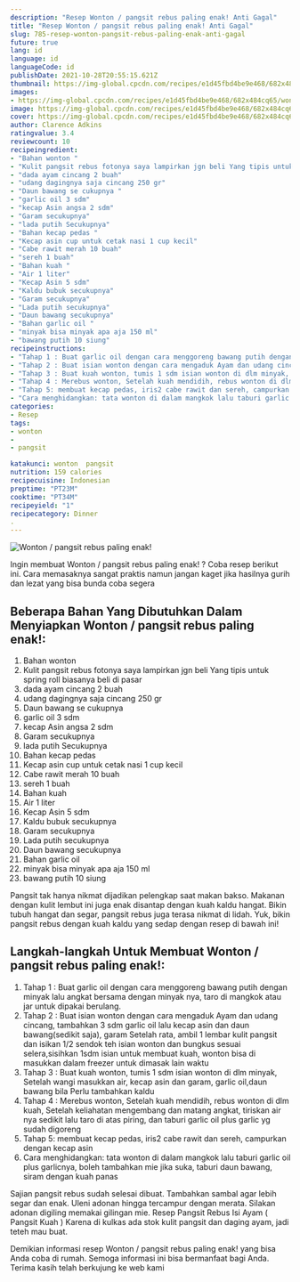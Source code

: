 ```yaml
---
description: "Resep Wonton / pangsit rebus paling enak! Anti Gagal"
title: "Resep Wonton / pangsit rebus paling enak! Anti Gagal"
slug: 785-resep-wonton-pangsit-rebus-paling-enak-anti-gagal
future: true
lang: id
language: id
languageCode: id
publishDate: 2021-10-28T20:55:15.621Z 
thumbnail: https://img-global.cpcdn.com/recipes/e1d45fbd4be9e468/682x484cq65/wonton-pangsit-rebus-paling-enak-foto-resep-utama.png
images:
- https://img-global.cpcdn.com/recipes/e1d45fbd4be9e468/682x484cq65/wonton-pangsit-rebus-paling-enak-foto-resep-utama.png
image: https://img-global.cpcdn.com/recipes/e1d45fbd4be9e468/682x484cq65/wonton-pangsit-rebus-paling-enak-foto-resep-utama.png
cover: https://img-global.cpcdn.com/recipes/e1d45fbd4be9e468/682x484cq65/wonton-pangsit-rebus-paling-enak-foto-resep-utama.png
author: Clarence Adkins
ratingvalue: 3.4
reviewcount: 10
recipeingredient:
- "Bahan wonton "
- "Kulit pangsit rebus fotonya saya lampirkan jgn beli Yang tipis untuk spring roll biasanya beli di pasar "
- "dada ayam cincang 2 buah"
- "udang dagingnya saja cincang 250 gr"
- "Daun bawang se cukupnya "
- "garlic oil 3 sdm"
- "kecap Asin angsa 2 sdm"
- "Garam secukupnya"
- "lada putih Secukupnya"
- "Bahan kecap pedas "
- "Kecap asin cup untuk cetak nasi 1 cup kecil"
- "Cabe rawit merah 10 buah"
- "sereh 1 buah"
- "Bahan kuah "
- "Air 1 liter"
- "Kecap Asin 5 sdm"
- "Kaldu bubuk secukupnya"
- "Garam secukupnya"
- "Lada putih secukupnya"
- "Daun bawang secukupnya"
- "Bahan garlic oil "
- "minyak bisa minyak apa aja 150 ml"
- "bawang putih 10 siung"
recipeinstructions:
- "Tahap 1 : Buat garlic oil dengan cara menggoreng bawang putih dengan minyak lalu angkat bersama dengan minyak nya, taro di mangkok atau jar untuk dipakai berulang."
- "Tahap 2 : Buat isian wonton dengan cara mengaduk Ayam dan udang cincang, tambahkan 3 sdm garlic oil lalu kecap asin dan daun bawang(sedikit saja), garam Setelah rata, ambil 1 lembar kulit pangsit dan isikan 1/2 sendok teh isian wonton dan bungkus sesuai selera,sisihkan 1sdm isian untuk membuat kuah, wonton bisa di masukkan dalam freezer untuk dimasak lain waktu"
- "Tahap 3 : Buat kuah wonton, tumis 1 sdm isian wonton di dlm minyak, Setelah wangi masukkan air, kecap asin dan garam, garlic oil,daun bawang bila Perlu tambahkan kaldu"
- "Tahap 4 : Merebus wonton, Setelah kuah mendidih, rebus wonton di dlm kuah, Setelah keliahatan mengembang dan matang angkat, tiriskan air nya sedikit lalu taro di atas piring, dan taburi garlic oil plus garlic yg sudah digoreng"
- "Tahap 5: membuat kecap pedas, iris2 cabe rawit dan sereh, campurkan dengan kecap asin"
- "Cara menghidangkan: tata wonton di dalam mangkok lalu taburi garlic oil plus garlicnya, boleh tambahkan mie jika suka, taburi daun bawang, siram dengan kuah panas"
categories:
- Resep
tags:
- wonton
- 
- pangsit

katakunci: wonton  pangsit 
nutrition: 159 calories
recipecuisine: Indonesian
preptime: "PT23M"
cooktime: "PT34M"
recipeyield: "1"
recipecategory: Dinner
. 
---
```



![Wonton / pangsit rebus paling enak!](https://img-global.cpcdn.com/recipes/e1d45fbd4be9e468/682x484cq65/wonton-pangsit-rebus-paling-enak-foto-resep-utama.png)

Ingin membuat Wonton / pangsit rebus paling enak! ? Coba resep berikut ini. Cara memasaknya sangat praktis namun jangan kaget jika hasilnya gurih dan lezat yang bisa bunda coba segera

<!--inarticleads1-->

## Beberapa Bahan Yang Dibutuhkan Dalam Menyiapkan Wonton / pangsit rebus paling enak!:

1. Bahan wonton 
1. Kulit pangsit rebus fotonya saya lampirkan jgn beli Yang tipis untuk spring roll biasanya beli di pasar 
1. dada ayam cincang 2 buah
1. udang dagingnya saja cincang 250 gr
1. Daun bawang se cukupnya 
1. garlic oil 3 sdm
1. kecap Asin angsa 2 sdm
1. Garam secukupnya
1. lada putih Secukupnya
1. Bahan kecap pedas 
1. Kecap asin cup untuk cetak nasi 1 cup kecil
1. Cabe rawit merah 10 buah
1. sereh 1 buah
1. Bahan kuah 
1. Air 1 liter
1. Kecap Asin 5 sdm
1. Kaldu bubuk secukupnya
1. Garam secukupnya
1. Lada putih secukupnya
1. Daun bawang secukupnya
1. Bahan garlic oil 
1. minyak bisa minyak apa aja 150 ml
1. bawang putih 10 siung

Pangsit tak hanya nikmat dijadikan pelengkap saat makan bakso. Makanan dengan kulit lembut ini juga enak disantap dengan kuah kaldu hangat. Bikin tubuh hangat dan segar, pangsit rebus juga terasa nikmat di lidah. Yuk, bikin pangsit rebus dengan kuah kaldu yang sedap dengan resep di bawah ini! 

<!--inarticleads2-->

## Langkah-langkah Untuk Membuat Wonton / pangsit rebus paling enak!:

1. Tahap 1 : Buat garlic oil dengan cara menggoreng bawang putih dengan minyak lalu angkat bersama dengan minyak nya, taro di mangkok atau jar untuk dipakai berulang.
1. Tahap 2 : Buat isian wonton dengan cara mengaduk Ayam dan udang cincang, tambahkan 3 sdm garlic oil lalu kecap asin dan daun bawang(sedikit saja), garam Setelah rata, ambil 1 lembar kulit pangsit dan isikan 1/2 sendok teh isian wonton dan bungkus sesuai selera,sisihkan 1sdm isian untuk membuat kuah, wonton bisa di masukkan dalam freezer untuk dimasak lain waktu
1. Tahap 3 : Buat kuah wonton, tumis 1 sdm isian wonton di dlm minyak, Setelah wangi masukkan air, kecap asin dan garam, garlic oil,daun bawang bila Perlu tambahkan kaldu
1. Tahap 4 : Merebus wonton, Setelah kuah mendidih, rebus wonton di dlm kuah, Setelah keliahatan mengembang dan matang angkat, tiriskan air nya sedikit lalu taro di atas piring, dan taburi garlic oil plus garlic yg sudah digoreng
1. Tahap 5: membuat kecap pedas, iris2 cabe rawit dan sereh, campurkan dengan kecap asin
1. Cara menghidangkan: tata wonton di dalam mangkok lalu taburi garlic oil plus garlicnya, boleh tambahkan mie jika suka, taburi daun bawang, siram dengan kuah panas


Sajian pangsit rebus sudah selesai dibuat. Tambahkan sambal agar lebih segar dan enak. Uleni adonan hingga tercampur dengan merata. Silakan adonan digiling memakai gilingan mie. Resep Pangsit Rebus Isi Ayam ( Pangsit Kuah ) Karena di kulkas ada stok kulit pangsit dan daging ayam, jadi teteh mau buat. 

Demikian informasi  resep Wonton / pangsit rebus paling enak!   yang bisa Anda coba di rumah. Semoga informasi ini bisa bermanfaat bagi Anda. Terima kasih telah berkujung ke web kami
